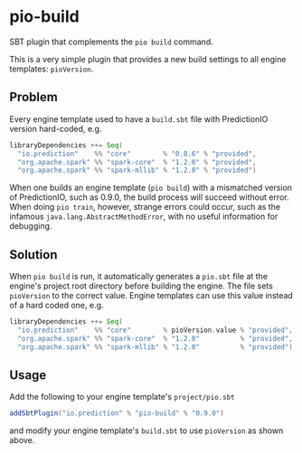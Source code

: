 # pio-build

SBT plugin that complements the `pio build` command.

This is a very simple plugin that provides a new build settings to all engine
templates: `pioVersion`.

## Problem

Every engine template used to have a `build.sbt` file with PredictionIO version
hard-coded, e.g.

```scala
libraryDependencies ++= Seq(
  "io.prediction"    %% "core"        % "0.8.6" % "provided",
  "org.apache.spark" %% "spark-core"  % "1.2.0" % "provided",
  "org.apache.spark" %% "spark-mllib" % "1.2.0" % "provided")
```

When one builds an engine template (`pio build`) with a mismatched version of
PredictionIO, such as 0.9.0, the build process will succeed without error. When
doing `pio train`, however, strange errors could occur, such as the infamous
`java.lang.AbstractMethodError`, with no useful information for debugging.

## Solution

When `pio build` is run, it automatically generates a `pio.sbt` file at the
engine's project root directory before building the engine. The file sets
`pioVersion` to the correct value. Engine templates can use this value instead
of a hard coded one, e.g.

```scala
libraryDependencies ++= Seq(
  "io.prediction"    %% "core"        % pioVersion.value % "provided",
  "org.apache.spark" %% "spark-core"  % "1.2.0"          % "provided",
  "org.apache.spark" %% "spark-mllib" % "1.2.0"          % "provided")
```

## Usage

Add the following to your engine template's `project/pio.sbt`

```scala
addSbtPlugin("io.prediction" % "pio-build" % "0.9.0")
```

and modify your engine template's `build.sbt` to use `pioVersion` as shown
above.

